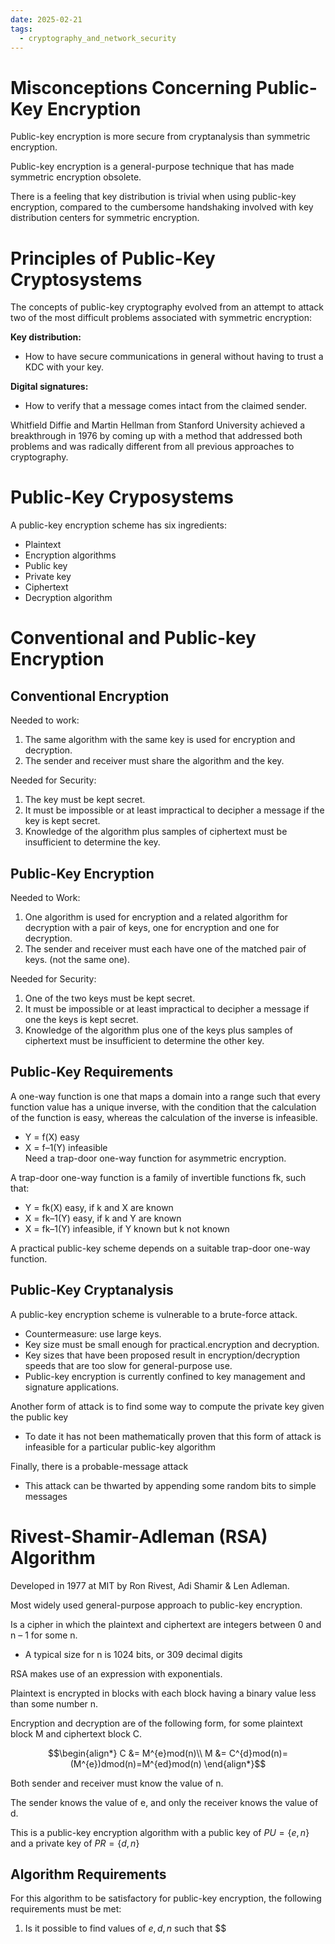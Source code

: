 ```yaml
---
date: 2025-02-21
tags:
  - cryptography_and_network_security
---
```


# Misconceptions Concerning Public-Key Encryption

Public-key encryption is more secure from cryptanalysis than symmetric encryption.

Public-key encryption is a general-purpose technique that has made symmetric encryption obsolete.

There is a feeling that key distribution is trivial when using public-key encryption, compared to the cumbersome handshaking involved with key distribution centers for symmetric encryption.

# Principles of Public-Key Cryptosystems

The concepts of public-key cryptography evolved from an attempt to attack two of the most difficult problems associated with symmetric encryption:

**Key distribution:**
- How to have secure communications in general without having to trust a KDC with your key.

**Digital signatures:** 
- How to verify that a message comes intact from the claimed sender.

Whitfield Diffie and Martin Hellman from Stanford University achieved a breakthrough in 1976 by coming up with a method that addressed both problems and was radically different from all previous approaches to cryptography.

# Public-Key Cryposystems

A public-key encryption scheme has six ingredients:

- Plaintext
- Encryption algorithms
- Public key
- Private key
- Ciphertext
- Decryption algorithm

# Conventional and Public-key Encryption

## Conventional Encryption

Needed to work:
1. The same algorithm with the same key is used for encryption and decryption.
2. The sender and receiver must share the algorithm and the key.

Needed for Security:
1. The key must be kept secret.
2. It must be impossible or at least impractical to decipher a message if the key is kept secret.
3. Knowledge of the algorithm plus samples of ciphertext must be insufficient to determine the key. 

## Public-Key Encryption

Needed to Work:
1. One algorithm is used for encryption and a related algorithm for decryption with a pair of keys, one for encryption and one for decryption.
2. The sender and receiver must each have one of the matched pair of keys. (not the same one).

Needed for Security:
1. One of the two keys must be kept secret.
2. It must be impossible or at least impractical to decipher a message if one the keys is kept secret. 
3. Knowledge of the algorithm plus one of the keys plus samples of ciphertext must be insufficient to determine the other key.


## Public-Key Requirements

A one-way function is one that maps a domain into a range such that every function value has a unique inverse, with the condition that the calculation of the function is easy, whereas the calculation of the inverse is infeasible.  
- Y = f(X) easy  
- X = f–1(Y) infeasible  
Need a trap-door one-way function for asymmetric encryption.  

A trap-door one-way function is a family of invertible functions fk, such that:
- Y = fk(X) easy, if k and X are known
- X = fk–1(Y) easy, if k and Y are known  
- X = fk–1(Y) infeasible, if Y known but k not known  

A practical public-key scheme depends on a suitable trap-door one-way function.

## Public-Key Cryptanalysis

A public-key encryption scheme is vulnerable to a brute-force attack.
- Countermeasure: use large keys.
- Key size must be small enough for practical.encryption and decryption.
- Key sizes that have been proposed result in encryption/decryption speeds that are too slow for general-purpose use.
- Public-key encryption is currently confined to key management and signature applications.

Another form of attack is to find some way to compute the private key given the public key  
- To date it has not been mathematically proven that this form of attack is infeasible for a particular public-key algorithm  

Finally, there is a probable-message attack  
- This attack can be thwarted by appending some random bits to simple messages

# Rivest-Shamir-Adleman (RSA) Algorithm

Developed in 1977 at MIT by Ron Rivest, Adi Shamir & Len Adleman.

Most widely used general-purpose approach to public-key encryption.

Is a cipher in which the plaintext and ciphertext are integers between 0 and n – 1 for some n.
- A typical size for n is 1024 bits, or 309 decimal digits

RSA makes use of an expression with exponentials. 

Plaintext is encrypted in blocks with each block having a binary value less than some number n.

Encryption and decryption are of the following form, for some plaintext block M and ciphertext block C.

$$\begin{align*}
C &= M^{e}mod(n)\\
M &= C^{d}mod(n)=(M^{e})dmod(n)=M^{ed}mod(n)
\end{align*}$$

Both sender and receiver must know the value of n.

The sender knows the value of e, and only the receiver knows the value of d.

This is a public-key encryption algorithm with a public key of $PU=\{e,n\}$ and a private key of $PR=\{d,n\}$

## Algorithm Requirements

For this algorithm to be satisfactory for public-key encryption, the following requirements must be met:
1. Is it possible to find values of $e,d,n$ such that $$